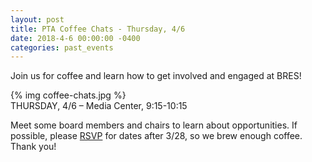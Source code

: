 ```yaml
---
layout: post
title: PTA Coffee Chats - Thursday, 4/6
date: 2018-4-6 00:00:00 -0400
categories: past_events
---
```

Join us for coffee and learn how to get involved and engaged at BRES!

<div class="pull-right">
{% img coffee-chats.jpg %}
</div>
THURSDAY, 4/6 – Media Center, 9:15-10:15

Meet some board members and chairs to learn about opportunities. If possible, please [RSVP](mailto:school@gopack.org) for dates after 3/28, so we brew enough coffee. Thank you!

